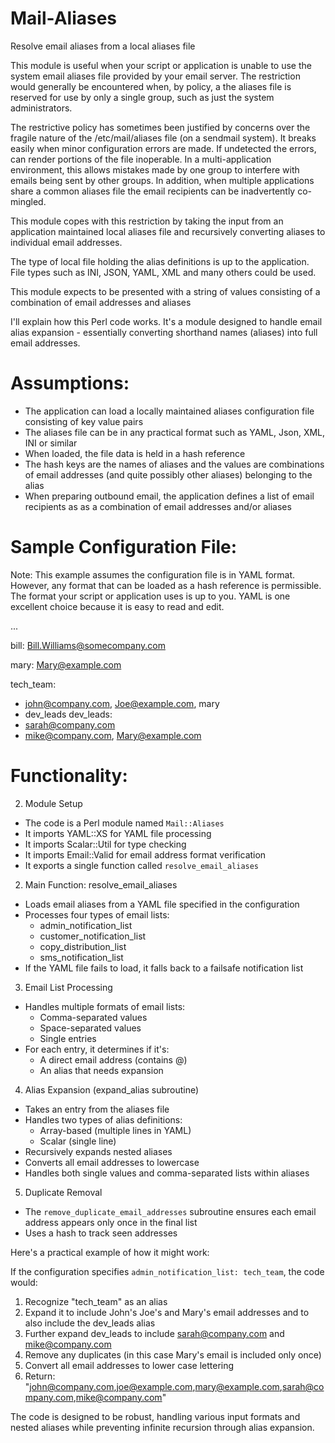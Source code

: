 # Mail-Aliases
Resolve email aliases from a local aliases file

This module is useful when your script or application is unable to use the
system email aliases file provided by your email server. The restriction would
generally be encountered when, by policy, a the aliases file is reserved
for use by only a single group, such as just the system administrators.

The restrictive policy has sometimes been justified by concerns over the fragile
nature of the /etc/mail/aliases file (on a sendmail system). It breaks easily
when minor configuration errors are made. If undetected the errors, can render
portions of the file inoperable. In a multi-application environment, this
allows mistakes made by one group to interfere with emails being sent by 
other groups. In addition, when multiple applications share a common aliases file
the email recipients can be inadvertently co-mingled.

This module copes with this restriction by taking the input from an 
application maintained local aliases file and recursively converting aliases
to individual email addresses.

The type of local file holding the alias definitions is up to the application. File
types such as INI, JSON, YAML, XML and many others could be used.

This module expects to be presented with a string of values consisting of a combination
of email addresses and aliases

I'll explain how this Perl code works. It's a module designed to handle email alias expansion - essentially converting shorthand names (aliases) into full email addresses.

# Assumptions:
- The application can load a locally maintained aliases configuration file consisting of key value pairs
- The aliases file can be in any practical format such as YAML, Json, XML, INI or similar
- When loaded, the file data is held in a hash reference 
- The hash keys are the names of aliases and the values are combinations of email addresses (and quite possibly other aliases) belonging to the alias
- When preparing outbound email, the application defines a list of email recipients as as a combination of email addresses and/or aliases

# Sample Configuration File:
Note: This example assumes the configuration file is in YAML format. However, any format
that can be loaded as a hash reference is permissible. The format your script or application
uses is up to you. YAML is one excellent choice because it is easy to read and edit.

...

bill: Bill.Williams@somecompany.com

mary: Mary@example.com

tech_team:
  - john@company.com, Joe@example.com, mary
  - dev_leads
dev_leads:
  - sarah@company.com
  - mike@company.com, Mary@example.com


# Functionality:

2. Module Setup
- The code is a Perl module named `Mail::Aliases`
- It imports YAML::XS for YAML file processing
- It imports Scalar::Util for type checking
- It imports Email::Valid for email address format verification
- It exports a single function called `resolve_email_aliases`

2. Main Function: resolve_email_aliases
- Loads email aliases from a YAML file specified in the configuration
- Processes four types of email lists:
  - admin_notification_list
  - customer_notification_list
  - copy_distribution_list
  - sms_notification_list
- If the YAML file fails to load, it falls back to a failsafe notification list

3. Email List Processing
- Handles multiple formats of email lists:
  - Comma-separated values
  - Space-separated values
  - Single entries
- For each entry, it determines if it's:
  - A direct email address (contains @)
  - An alias that needs expansion

4. Alias Expansion (expand_alias subroutine)
- Takes an entry from the aliases file
- Handles two types of alias definitions:
  - Array-based (multiple lines in YAML)
  - Scalar (single line)
- Recursively expands nested aliases
- Converts all email addresses to lowercase
- Handles both single values and comma-separated lists within aliases

5. Duplicate Removal
- The `remove_duplicate_email_addresses` subroutine ensures each email address appears only once in the final list
- Uses a hash to track seen addresses

Here's a practical example of how it might work:



If the configuration specifies `admin_notification_list: tech_team`, the code would:
1. Recognize "tech_team" as an alias
2. Expand it to include John's Joe's and Mary's email addresses and to also include the dev_leads alias
3. Further expand dev_leads to include sarah@company.com and mike@company.com
4. Remove any duplicates (in this case Mary's email is included only once)
5. Convert all email addresses to lower case lettering
6. Return: "john@company.com,joe@example.com,mary@example.com,sarah@company.com,mike@company.com"

The code is designed to be robust, handling various input formats and nested aliases while preventing infinite recursion through alias expansion.
